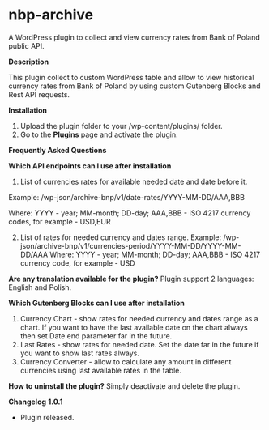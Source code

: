 # nbp-archive
A WordPress plugin to collect and view currency rates from Bank of Poland public API. 

**Description**
 
This plugin collect to custom WordPress table and allow to view historical currency rates from Bank of Poland by using custom Gutenberg Blocks and Rest API requests. 
 
**Installation**
 
1. Upload the plugin folder to your /wp-content/plugins/ folder.
2. Go to the **Plugins** page and activate the plugin.
 
**Frequently Asked Questions**
 
**Which API endpoints can I use after installation**
1. List of currencies rates for available needed date and date before it.

Example: /wp-json/archive-bnp/v1/date-rates/YYYY-MM-DD/AAA,BBB

Where: YYYY - year; MM-month; DD-day; AAA,BBB -  ISO 4217 currency codes, for example - USD,EUR

2. List of rates for needed currency and dates range.
Example: /wp-json/archive-bnp/v1/currencies-period/YYYY-MM-DD/YYYY-MM-DD/AAA
Where: YYYY - year; MM-month; DD-day; AAA,BBB -  ISO 4217 currency code, for example - USD

**Are any translation available for the plugin?**
Plugin support 2 languages: English and Polish.

**Which Gutenberg Blocks can I use after installation**
1. Currency Chart - show rates for needed currency and dates range as a chart. If you want to have the last available date on the chart always then set Date end parameter far in the future.
2. Last Rates - show rates for needed date. Set the date far in the future if you want to show last rates always.
3. Currency Converter - allow to calculate any amount in different currencies using last available rates in the table.

**How to uninstall the plugin?**
 Simply deactivate and delete the plugin. 
 
**Changelog**
**1.0.1**
* Plugin released.
